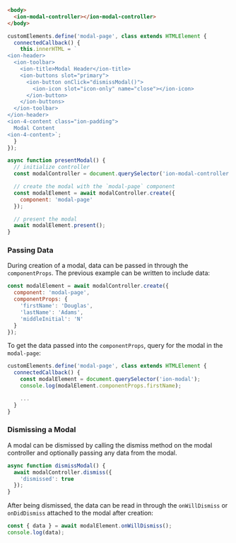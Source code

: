 ```html
<body>
  <ion-modal-controller></ion-modal-controller>
</body>
```

```javascript
customElements.define('modal-page', class extends HTMLElement {
  connectedCallback() {
    this.innerHTML = `
<ion-header>
  <ion-toolbar>
    <ion-title>Modal Header</ion-title>
    <ion-buttons slot="primary">
      <ion-button onClick="dismissModal()">
        <ion-icon slot="icon-only" name="close"></ion-icon>
      </ion-button>
    </ion-buttons>
  </ion-toolbar>
</ion-header>
<ion-4-content class="ion-padding">
  Modal Content
<ion-4-content>`;
  }
});

async function presentModal() {
  // initialize controller
  const modalController = document.querySelector('ion-modal-controller');

  // create the modal with the `modal-page` component
  const modalElement = await modalController.create({
    component: 'modal-page'
  });

  // present the modal
  await modalElement.present();
}
```

### Passing Data

During creation of a modal, data can be passed in through the `componentProps`. The previous example can be written to include data:

```javascript
const modalElement = await modalController.create({
  component: 'modal-page',
  componentProps: {
    'firstName': 'Douglas',
    'lastName': 'Adams',
    'middleInitial': 'N'
  }
});
```

To get the data passed into the `componentProps`, query for the modal in the `modal-page`:

```js
customElements.define('modal-page', class extends HTMLElement {
  connectedCallback() {
    const modalElement = document.querySelector('ion-modal');
    console.log(modalElement.componentProps.firstName);

    ...
  }
}
```


### Dismissing a Modal

A modal can be dismissed by calling the dismiss method on the modal controller and optionally passing any data from the modal.

```javascript
async function dismissModal() {
  await modalController.dismiss({
    'dismissed': true
  });
}
```

After being dismissed, the data can be read in through the `onWillDismiss` or `onDidDismiss` attached to the modal after creation:

```javascript
const { data } = await modalElement.onWillDismiss();
console.log(data);
```